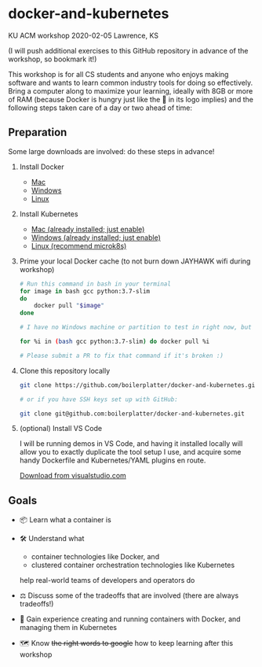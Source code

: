 # docker-and-kubernetes

KU ACM workshop
2020-02-05
Lawrence, KS

(I will push additional exercises to this GitHub repository in advance of the workshop, so bookmark it!)

This workshop is for all CS students and anyone who enjoys making software and wants to learn common industry tools for doing so effectively. Bring a computer along to maximize your learning, ideally with 8GB or more of RAM (because Docker is hungry just like the 🐳 in its logo implies) and the following steps taken care of a day or two ahead of time:

## Preparation

Some large downloads are involved: do these steps in advance!

1. Install Docker
    - [Mac](https://download.docker.com/mac/stable/Docker.dmg)
    - [Windows](https://download.docker.com/win/stable/Docker%20for%20Windows%20Installer.exe)
    - [Linux](https://docs.docker.com/install/#server)

1. Install Kubernetes
    - [Mac (already installed; just enable)](https://docs.docker.com/docker-for-mac/#kubernetes)
    - [Windows (already installed; just enable)](https://docs.docker.com/docker-for-windows/#kubernetes)
    - [Linux (recommend microk8s)](https://microk8s.io/#get-started)

1. Prime your local Docker cache (to not burn down JAYHAWK wifi during workshop)

    ```bash
    # Run this command in bash in your terminal
    for image in bash gcc python:3.7-slim
    do
        docker pull "$image"
    done

    # I have no Windows machine or partition to test in right now, but the following might work there:

    for %i in (bash gcc python:3.7-slim) do docker pull %i

    # Please submit a PR to fix that command if it's broken :)
    ```

1. Clone this repository locally

    ```bash
    git clone https://github.com/boilerplatter/docker-and-kubernetes.git

    # or if you have SSH keys set up with GitHub:

    git clone git@github.com:boilerplatter/docker-and-kubernetes.git
    ```

1. (optional) Install VS Code

   I will be running demos in VS Code, and having it installed locally will allow you to exactly duplicate the tool setup I use, and acquire some handy Dockerfile and Kubernetes/YAML plugins en route.

   [Download from visualstudio.com](https://code.visualstudio.com/download)

## Goals

- 📦 Learn what a container is
- 🛠️ Understand what
  - container technologies like Docker, and
  - clustered container orchestration technologies like Kubernetes

  help real-world teams of developers and operators do
- ⚖️ Discuss some of the tradeoffs that are involved (there are always tradeoffs!)
- 🎽 Gain experience creating and running containers with Docker, and managing them in Kubernetes
- 🗺️ Know ~~the right words to google~~ how to keep learning after this workshop